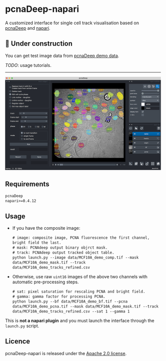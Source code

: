 # pcnaDeep-napari
 
A customized interface for single cell track visualisation based on [pcnaDeep](https://github.com/chan-labsite/PCNAdeep) and [napari](https://github.com/napari/napari).

## :eyes: Under construction

You can get test image data from [pcnaDeep demo data](https://github.com/chan-labsite/PCNAdeep/tree/main/examples).

_TODO_: usage tutorials.

---
<img src="demo.png" alt="demo" width="800"/>

## Requirements
```
pcnaDeep
napari>=0.4.12
```

## Usage
- If you have the composite image:
   ```
   # image: composite image, PCNA fluorescence the first channel, bright field the last.
   # mask: PCNAdeep output binary objrct mask.
   # track: PCNAdeep output tracked object table.
   python launch.py --image data/MCF10A_demo_comp.tif --mask data/MCF10A_demo_mask.tif --track data/MCF10A_demo_tracks_refined.csv
   ```

- Otherwise, use raw `uint16` images of the above two channels with automatic pre-processing steps.
   ```
   # sat: pixel saturation for rescaling PCNA and bright field.
   # gamma: gamma factor for processing PCNA.
   python launch.py --bf data/MCF10A_demo_bf.tif --pcna data/MCF10A_demo_pcna.tif --mask data/MCF10A_demo_mask.tif --track data/MCF10A_demo_tracks_refined.csv --sat 1 --gamma 1
   ```

This is __not a napari plugin__ and you must launch the interface through the `launch.py` script. 

## Licence

pcnaDeep-napari is released under the [Apache 2.0 license](LICENSE).
